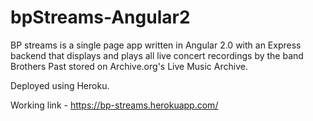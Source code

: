 # bpStreams-Angular2

BP streams is a single page app written in Angular 2.0 with an Express backend that displays and plays all live concert recordings by the band Brothers Past stored on Archive.org's Live Music Archive.

Deployed using Heroku.

Working link - https://bp-streams.herokuapp.com/
